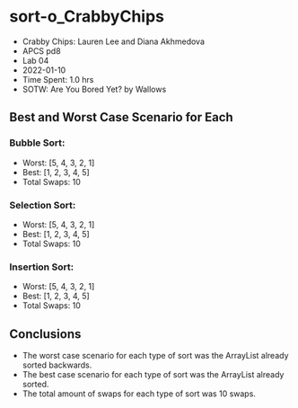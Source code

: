 # sort-o_CrabbyChips

* Crabby Chips: Lauren Lee and Diana Akhmedova
* APCS pd8
* Lab 04
* 2022-01-10
* Time Spent: 1.0 hrs
* SOTW: Are You Bored Yet? by Wallows


## Best and Worst Case Scenario for Each
### Bubble Sort:
* Worst: [5, 4, 3, 2, 1]
* Best: [1, 2, 3, 4, 5]
* Total Swaps: 10
### Selection Sort:
* Worst: [5, 4, 3, 2, 1]
* Best: [1, 2, 3, 4, 5]
* Total Swaps: 10
### Insertion Sort:
* Worst: [5, 4, 3, 2, 1]
* Best: [1, 2, 3, 4, 5]
* Total Swaps: 10

## Conclusions
* The worst case scenario for each type of sort was the ArrayList already sorted backwards.
* The best case scenario for each type of sort was the ArrayList already sorted.
* The total amount of swaps for each type of sort was 10 swaps.
